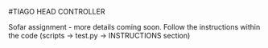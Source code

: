#TIAGO HEAD CONTROLLER

Sofar assignment - more details coming soon.
Follow the instructions within the code (scripts -> test.py -> INSTRUCTIONS section)
